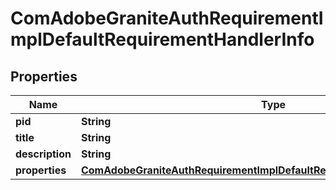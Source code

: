 
# ComAdobeGraniteAuthRequirementImplDefaultRequirementHandlerInfo

## Properties
Name | Type | Description | Notes
------------ | ------------- | ------------- | -------------
**pid** | **String** |  |  [optional]
**title** | **String** |  |  [optional]
**description** | **String** |  |  [optional]
**properties** | [**ComAdobeGraniteAuthRequirementImplDefaultRequirementHandlerProperties**](ComAdobeGraniteAuthRequirementImplDefaultRequirementHandlerProperties.md) |  |  [optional]




